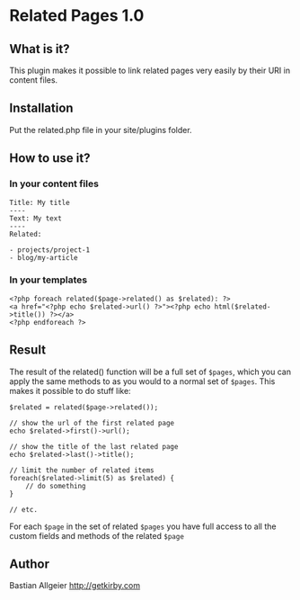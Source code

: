 # Related Pages 1.0

## What is it?

This plugin makes it possible to link related pages very easily by their URI in content files. 

## Installation 

Put the related.php file in your site/plugins folder. 

## How to use it?

### In your content files

    Title: My title
    ----
    Text: My text
    ----
    Related: 

    - projects/project-1
    - blog/my-article
   

### In your templates
     
    <?php foreach related($page->related() as $related): ?>
    <a href="<?php echo $related->url() ?>"><?php echo html($related->title()) ?></a>
    <?php endforeach ?>


## Result

The result of the related() function will be a full set of `$pages`, which you can apply the same methods to as you would to a normal set of `$pages`. This makes it possible to do stuff like: 

	$related = related($page->related());
	
	// show the url of the first related page
	echo $related->first()->url();
	
	// show the title of the last related page	
	echo $related->last()->title();
	
	// limit the number of related items
	foreach($related->limit(5) as $related) {
 		// do something 
	}
		
	// etc. 

For each `$page` in the set of related `$pages` you have full access to all the custom fields and methods of the related `$page`


## Author
Bastian Allgeier
<http://getkirby.com>